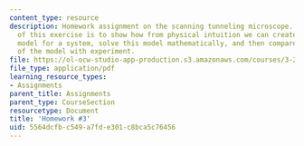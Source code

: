 ```yaml
---
content_type: resource
description: Homework assignment on the scanning tunneling microscope. The purpose
  of this exercise is to show how from physical intuition we can create a physical
  model for a system, solve this model mathematically, and then compare the prediction
  of the model with experiment.
file: https://ol-ocw-studio-app-production.s3.amazonaws.com/courses/3-23-electrical-optical-and-magnetic-properties-of-materials-fall-2007/5564dcfbc549a7fde301c8bca5c76456_ps3.pdf
file_type: application/pdf
learning_resource_types:
- Assignments
parent_title: Assignments
parent_type: CourseSection
resourcetype: Document
title: 'Homework #3'
uid: 5564dcfb-c549-a7fd-e301-c8bca5c76456
---
```

